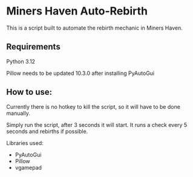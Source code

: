 # Miners Haven Auto-Rebirth

This is a script built to automate the rebirth mechanic in Miners Haven. 

## Requirements
Python 3.12

Pillow needs to be updated 10.3.0 after installing PyAutoGui

## How to use:
Currently there is no hotkey to kill the script, so it will have to be done manually.

Simply run the script, after 3 seconds it will start. It runs a check every 5 seconds and rebirths if possible.

Libraries used:
- PyAutoGui
- Pillow
- vgamepad